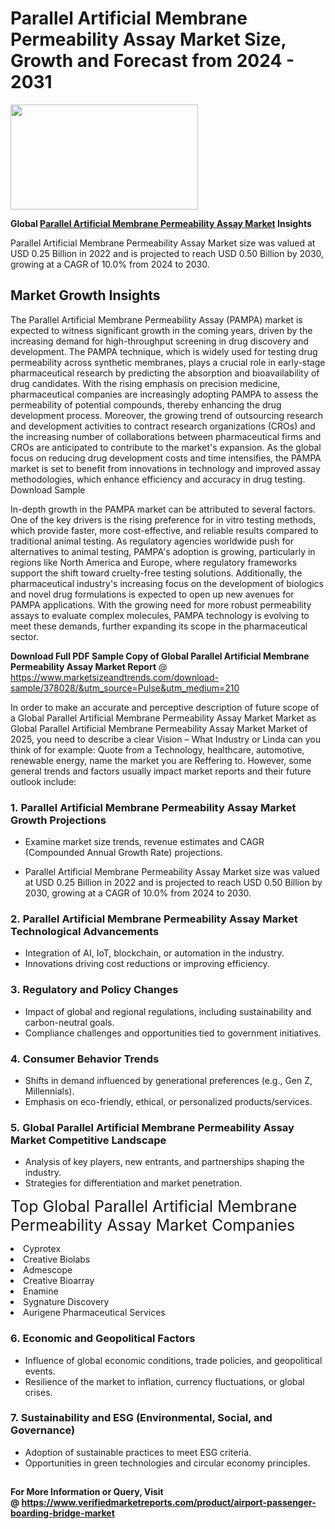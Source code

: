 <H1>Parallel Artificial Membrane Permeability Assay Market Size, Growth and Forecast from 2024 - 2031</H1><img class="aligncenter size-medium wp-image-584254" src="https://thirdeyenews.in/wp-content/uploads/2024/09/Global-Market-Research-300x168.jpeg" alt="" width="300" height="168" /><p><strong>Global&nbsp;<a href="https://www.marketsizeandtrends.com/download-sample/378028/&amp;utm_source=Pulse&amp;utm_medium=210">Parallel Artificial Membrane Permeability Assay Market</a> Insights</strong></p><p>Parallel Artificial Membrane Permeability Assay Market size was valued at USD 0.25 Billion in 2022 and is projected to reach USD 0.50 Billion by 2030, growing at a CAGR of 10.0% from 2024 to 2030.</p><p><h2>Market Growth Insights</h2> The Parallel Artificial Membrane Permeability Assay (PAMPA) market is expected to witness significant growth in the coming years, driven by the increasing demand for high-throughput screening in drug discovery and development. The PAMPA technique, which is widely used for testing drug permeability across synthetic membranes, plays a crucial role in early-stage pharmaceutical research by predicting the absorption and bioavailability of drug candidates. With the rising emphasis on precision medicine, pharmaceutical companies are increasingly adopting PAMPA to assess the permeability of potential compounds, thereby enhancing the drug development process. Moreover, the growing trend of outsourcing research and development activities to contract research organizations (CROs) and the increasing number of collaborations between pharmaceutical firms and CROs are anticipated to contribute to the market's expansion. As the global focus on reducing drug development costs and time intensifies, the PAMPA market is set to benefit from innovations in technology and improved assay methodologies, which enhance efficiency and accuracy in drug testing. Download Sample <p>In-depth growth in the PAMPA market can be attributed to several factors. One of the key drivers is the rising preference for in vitro testing methods, which provide faster, more cost-effective, and reliable results compared to traditional animal testing. As regulatory agencies worldwide push for alternatives to animal testing, PAMPA's adoption is growing, particularly in regions like North America and Europe, where regulatory frameworks support the shift toward cruelty-free testing solutions. Additionally, the pharmaceutical industry's increasing focus on the development of biologics and novel drug formulations is expected to open up new avenues for PAMPA applications. With the growing need for more robust permeability assays to evaluate complex molecules, PAMPA technology is evolving to meet these demands, further expanding its scope in the pharmaceutical sector.</p> </p><p><span class=""><strong>Download Full PDF Sample Copy of Global Parallel Artificial Membrane Permeability Assay Market Report</strong> @ <a href="https://www.marketsizeandtrends.com/download-sample/378028/&amp;utm_source=Pulse&amp;utm_medium=210" target="_blank">https://www.marketsizeandtrends.com/download-sample/378028/&amp;utm_source=Pulse&amp;utm_medium=210</a></span></p><p>In order to make an accurate and perceptive description of future scope of a Global&nbsp;Parallel Artificial Membrane Permeability Assay Market Market as Global&nbsp;Parallel Artificial Membrane Permeability Assay Market Market of 2025, you need to describe a clear Vision &ndash; What Industry or Linda can you think of for example: Quote from a Technology, healthcare, automotive, renewable energy, name the market you are Reffering to. However, some general trends and factors usually impact market reports and their future outlook include:</p><h3>1.&nbsp;<strong>Parallel Artificial Membrane Permeability Assay Market Growth Projections</strong></h3><ul><li>Examine market size trends, revenue estimates and CAGR (Compounded Annual Growth Rate) projections.</li><li><p>Parallel Artificial Membrane Permeability Assay Market size was valued at USD 0.25 Billion in 2022 and is projected to reach USD 0.50 Billion by 2030, growing at a CAGR of 10.0% from 2024 to 2030.</p></li></ul><h3>2.&nbsp;<strong>Parallel Artificial Membrane Permeability Assay Market Technological Advancements</strong></h3><ul><li>Integration of AI, IoT, blockchain, or automation in the industry.</li><li>Innovations driving cost reductions or improving efficiency.</li></ul><h3>3.&nbsp;<strong>Regulatory and Policy Changes</strong></h3><ul><li>Impact of global and regional regulations, including sustainability and carbon-neutral goals.</li><li>Compliance challenges and opportunities tied to government initiatives.</li></ul><h3>4.&nbsp;<strong>Consumer Behavior Trends</strong></h3><ul><li>Shifts in demand influenced by generational preferences (e.g., Gen Z, Millennials).</li><li>Emphasis on eco-friendly, ethical, or personalized products/services.</li></ul><h3>5.&nbsp;<strong>Global Parallel Artificial Membrane Permeability Assay Market Competitive Landscape</strong></h3><ul><li>Analysis of key players, new entrants, and partnerships shaping the industry.</li><li>Strategies for differentiation and market penetration.</li></ul><p data-pm-slice="1 1 []"><span style="color: inherit; font-family: inherit; font-size: 25px;">Top Global Parallel Artificial Membrane Permeability Assay Market Companies</span></p><div class="" data-test-id=""><p><li>Cyprotex</li><li> Creative Biolabs</li><li> Admescope</li><li> Creative Bioarray</li><li> Enamine</li><li> Sygnature Discovery</li><li> Aurigene Pharmaceutical Services</li></p></div><h3>6.&nbsp;<strong>Economic and Geopolitical Factors</strong></h3><ul><li>Influence of global economic conditions, trade policies, and geopolitical events.</li><li>Resilience of the market to inflation, currency fluctuations, or global crises.</li></ul><h3>7.&nbsp;<strong>Sustainability and ESG (Environmental, Social, and Governance)</strong></h3><ul><li>Adoption of sustainable practices to meet ESG criteria.</li><li>Opportunities in green technologies and circular economy principles.</li></ul><h2><strong style="font-size: 14px;">For More Information or Query, Visit @&nbsp;</strong><a style="background-color: #ffffff; font-size: 14px;" href="https://www.marketsizeandtrends.com/report/parallel-artificial-membrane-permeability-assay-market/" target="_blank">https://www.verifiedmarketreports.com/product/airport-passenger-boarding-bridge-market</a></h2>

